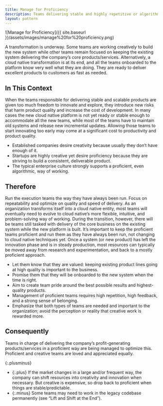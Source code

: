 ```yaml
---
title: Manage for Proficiency
description: Teams delivering stable and highly repetitive or algorithmic work should be managed for high quality and optimal efficiency
layout: pattern
---
```


![Manage for Proficiency]({{ site.baseurl }}/assets/images/manage%20for%20proficiency.png)

A transformation is underway. Some teams are working creatively to build the new system while other teams remain focused on keeping the existing system delivering the company’s core products/services. Alternatively, a cloud native transformation is at its end, and all the teams onboarded to the platform know very well what they are doing. They are ready to deliver excellent products to customers as fast as needed.

## In This Context

When the teams responsible for delivering stable and scalable products are given too much freedom to innovate and explore, they introduce new risks that harm product quality and increase the cost of development. In many cases the new cloud native platform is not yet ready or stable enough to accommodate all the new teams, while most of the teams have to maintain old systems and release new incremental updates. Allowing those teams to start innovating too early may come at a significant cost to productivity and product quality.

- Established companies desire creativity because usually they don’t have enough of it.
- Startups are highly creative yet desire proficiency because they are striving to build a consistent, deliverable product.
- The typical enterprise culture strongly supports a proficient, even algorithmic, way of working.

## Therefore

Run the execution teams the way they have always been run. Focus on repeatability and optimize on quality and speed of delivery. As an organization transforms itself into a cloud native entity, most teams will eventually need to evolve to cloud native’s more flexible, intuitive, and problem-solving way of working. During the transition, however, there will be teams still tasked with delivery of the core business on the existing system while the new platform is built. It’s important to keep the proficient teams proficient and run them as they have always been run, not changing to cloud native techniques yet. Once a system (or new product) has left the innovation phase and is in steady production, most resources can typically be moved away from research and experimentation, and back to a mostly proficient approach.

- Let them know that they are valued: keeping existing product lines going at high quality is important to the business.
- Promise them that they will be onboarded to the new system when the time is right.
- Aim to create team pride around the best possible results and highest-quality products.
- Management of proficient teams requires high repetition, high feedback, and a strong sense of belonging.
- Emphasize that both types of teams are needed and important to the organization; avoid the perception or reality that creative work is rewarded more.

## Consequently

Teams in charge of delivering the company’s profit-generating products/services in a proficient way are being managed to optimize this. Proficient and creative teams are loved and appreciated equally.

{:.plusminus}
- {:.plus} If the market changes in a large and/or frequent way, the company can shift resources into creativity and innovation when necessary. But creative is expensive, so drop back to proficient when things are stable/predictable.
- {:.minus} Some teams may need to work in the legacy codebase permanently (see “Lift and Shift at the End”).
